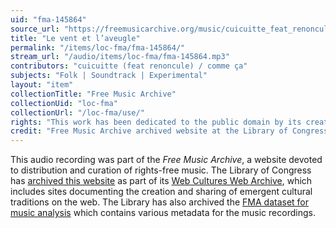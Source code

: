 ```yaml
---
uid: "fma-145864"
source_url: "https://freemusicarchive.org/music/cuicuitte_feat_renoncule__comme_a/Nous_avons_vu_le_Diable/cuicuitte_feat_renoncule_-_comme_a_-_Nous_avons_vu_le_diable_-_06_Le_vent_et_laveugle"
title: "Le vent et l’aveugle"
permalink: "/items/loc-fma/fma-145864/"
stream_url: "/audio/items/loc-fma/fma-145864.mp3"
contributors: "cuicuitte (feat renoncule) / comme ça"
subjects: "Folk | Soundtrack | Experimental"
layout: "item"
collectionTitle: "Free Music Archive"
collectionUid: "loc-fma"
collectionUrl: "/loc-fma/use/"
rights: "This work has been dedicated to the public domain by its creator, thus is free to use and reuse without restriction. You can copy, modify, distribute and perform the work, even for commercial purposes, all without asking permission. Attribution is recommended but not required."
credit: "Free Music Archive archived website at the Library of Congress, Web Archives Division."
---
```


This audio recording was part of the _Free Music Archive_, a website devoted to distribution and curation of rights-free music. The Library of Congress has [archived this website](https://www.loc.gov/item/lcwaN0026492/) as part of its [Web Cultures Web Archive](https://www.loc.gov/collections/web-cultures-web-archive/about-this-collection/), which includes sites documenting the creation and sharing of emergent cultural traditions on the web. The Library has also archived the [FMA dataset for music analysis](https://catalog.loc.gov/vwebv/search?searchCode=LCCN&searchArg=2018655052&searchType=1&permalink=y) which contains various metadata for the music recordings.